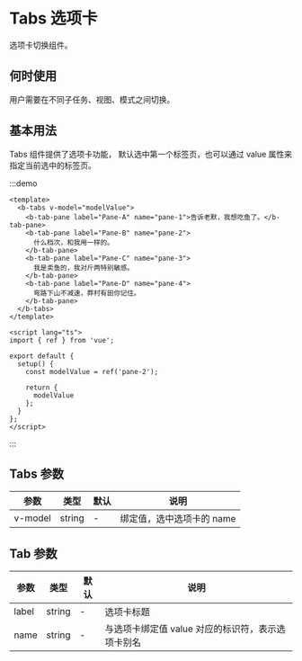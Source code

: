 <!--
 * @Author: ThreeFire1 thricefice@gmail.com
 * @Date: 2023-02-14 14:19:18
 * @LastEditors: Xia Yuang xiayuang@foxmail.com
 * @LastEditTime: 2023-02-15 14:06:48
 * @FilePath: \BitBounceFE-UI\packages\bb-ui\docs\components\tabs\index.md
 * @Description: tabs doc
-->

# Tabs 选项卡

选项卡切换组件。

## 何时使用

用户需要在不同子任务、视图、模式之间切换。

## 基本用法

Tabs 组件提供了选项卡功能， 默认选中第一个标签页，也可以通过 value 属性来指定当前选中的标签页。

:::demo

```vue
<template>
  <b-tabs v-model="modelValue">
    <b-tab-pane label="Pane-A" name="pane-1">告诉老默，我想吃鱼了。</b-tab-pane>
    <b-tab-pane label="Pane-B" name="pane-2">
      什么档次，和我用一样的。
    </b-tab-pane>
    <b-tab-pane label="Pane-C" name="pane-3">
      我是卖鱼的，我对斤两特别敏感。
    </b-tab-pane>
    <b-tab-pane label="Pane-D" name="pane-4">
      弯路下山不减速，莽村有田你记住。
    </b-tab-pane>
  </b-tabs>
</template>

<script lang="ts">
import { ref } from 'vue';

export default {
  setup() {
    const modelValue = ref('pane-2');

    return {
      modelValue
    };
  }
};
</script>
```

:::

## Tabs 参数

| 参数    | 类型   | 默认 | 说明                      |
| ------- | ------ | ---- | ------------------------- |
| v-model | string | -    | 绑定值，选中选项卡的 name |

## Tab 参数

| 参数  | 类型   | 默认 | 说明                                              |
| ----- | ------ | ---- | ------------------------------------------------- |
| label | string | -    | 选项卡标题                                        |
| name  | string | -    | 与选项卡绑定值 value 对应的标识符，表示选项卡别名 |
